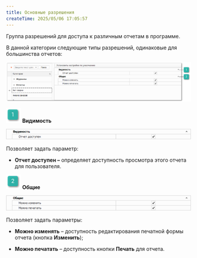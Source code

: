 ```yaml
---
title: Основные разрешения
createTime: 2025/05/06 17:05:57
---
```

Группа разрешений для доступа к различным отчетам в программе. 

В данной категории следующие типы разрешений, одинаковые для большинства отчетов: 

![](../../../../../assets/specification/image261.png)

![](../../../../../assets/specification/image006.png) **Видимость**

![](../../../../../assets/specification/image262.png)

Позволяет задать параметр:

- **Отчет доступен –** определяет доступность просмотра этого отчета для пользователя.

![](../../../../../assets/specification/image008.png) **Общие**

![](../../../../../assets/specification/image263.png)

Позволяет задать параметры:

- **Можно изменять** – доступность редактирования печатной формы отчета (кнопка **Изменить**);

- **Можно печатать** – доступность кнопки **Печать** для отчета.



